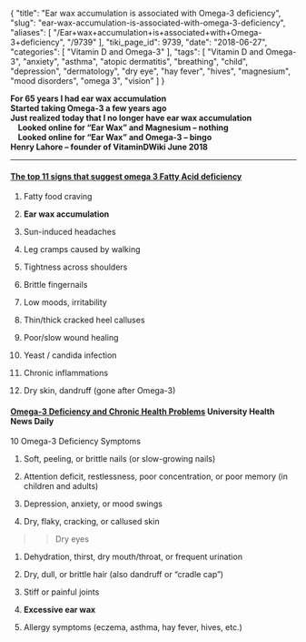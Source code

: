 {
    "title": "Ear wax accumulation is associated with Omega-3 deficiency",
    "slug": "ear-wax-accumulation-is-associated-with-omega-3-deficiency",
    "aliases": [
        "/Ear+wax+accumulation+is+associated+with+Omega-3+deficiency",
        "/9739"
    ],
    "tiki_page_id": 9739,
    "date": "2018-06-27",
    "categories": [
        "Vitamin D and Omega-3"
    ],
    "tags": [
        "Vitamin D and Omega-3",
        "anxiety",
        "asthma",
        "atopic dermatitis",
        "breathing",
        "child",
        "depression",
        "dermatology",
        "dry eye",
        "hay fever",
        "hives",
        "magnesium",
        "mood disorders",
        "omega 3",
        "vision"
    ]
}


**For 65 years I had ear wax accumulation  
Started taking Omega-3 a few years ago  
Just realized today that I no longer have ear wax accumulation  
 &nbsp; &nbsp; Looked online for “Ear Wax” and Magnesium – nothing  
 &nbsp; &nbsp; Looked online for “Ear Wax” and Omega-3 – bingo  
Henry Lahore – founder of VitaminDWiki  June 2018** 

---

#### [The top 11 signs that suggest omega 3 Fatty Acid deficiency](http://www.streetdirectory.com/travel_guide/48735/lose_weight/the_top_11_signs_that_suggest_omega_3_fatty_acid_deficiency.html)

1) Fatty food craving

2)  **Ear wax accumulation** 

3) Sun-induced headaches

4) Leg cramps caused by walking

5) Tightness across shoulders

6) Brittle fingernails

7) Low moods, irritability

8) Thin/thick cracked heel calluses

9) Poor/slow wound healing

10) Yeast / candida infection

11) Chronic inflammations

12) Dry skin, dandruff (gone after Omega-3)

#### [Omega-3 Deficiency and Chronic Health Problems](https://universityhealthnews.com/daily/nutrition/omega-3/) University Health News Daily

10 Omega-3 Deficiency Symptoms

1. Soft, peeling, or brittle nails (or slow-growing nails)

1. Attention deficit, restlessness, poor concentration, or poor memory (in children and adults)

1. Depression, anxiety, or mood swings

1. Dry, flaky, cracking, or callused skin

> >Dry eyes

1. Dehydration, thirst, dry mouth/throat, or frequent urination

1. Dry, dull, or brittle hair (also dandruff or “cradle cap”)

1. Stiff or painful joints

1.  **Excessive ear wax** 

1. Allergy symptoms (eczema, asthma, hay fever, hives, etc.)